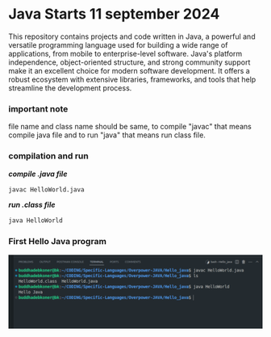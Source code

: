 # Java Starts 11 september 2024

This repository contains projects and code written in Java, a powerful and versatile programming language used for building a wide range of applications, from mobile to enterprise-level software. Java's platform independence, object-oriented structure, and strong community support make it an excellent choice for modern software development. It offers a robust ecosystem with extensive libraries, frameworks, and tools that help streamline the development process.

### important note
file name and class name should be same, to compile "javac" that means compile java file and to run "java" that means run class file. 

### compilation and run
***compile .java file***
```bash
javac HelloWorld.java
```
***run .class file***
```bash
java HelloWorld
```

### First Hello Java program

![Java Screenshot](./assets/helloJava.png)
